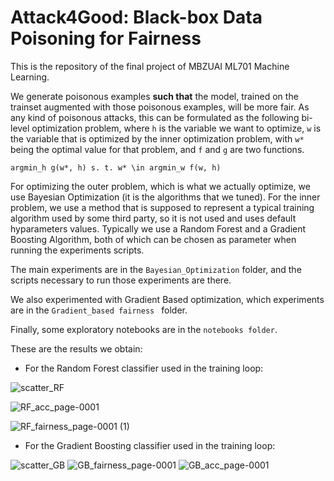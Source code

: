 # Attack4Good: Black-box Data Poisoning for Fairness

This is the repository of the final project of MBZUAI ML701 Machine Learning.

We generate poisonous examples **such that** the model, trained on the trainset augmented with those poisonous examples, will be more fair. As any kind of poisonous attacks, this can be formulated as the following bi-level optimization problem, where `h` is the variable we want to optimize, `w` is the variable that is optimized by the inner optimization problem, with `w*` being the optimal value for that problem, and `f` and `g` are two functions.

`argmin_h g(w*, h) s. t. w* \in argmin_w f(w, h)`

For optimizing the outer problem, which is what we actually optimize, we use Bayesian Optimization (it is the algorithms that we tuned). For the inner problem, we use a method that is supposed to represent a typical training algorithm used by some third party, so it is not used and uses default hyparameters values. Typically we use a Random Forest and a Gradient Boosting Algorithm, both of which can be chosen as parameter when running the experiments scripts.

The main experiments are in the ``Bayesian_Optimization`` folder, and the scripts necessary to run those experiments are there.

We also experimented with Gradient Based optimization, which experiments are in the ``Gradient_based fairness `` folder.

Finally, some exploratory notebooks are in the ``notebooks folder``.


These are the results we obtain: 

- For the Random Forest classifier used in the training loop:


![scatter_RF](https://user-images.githubusercontent.com/31916524/144737209-65af5722-8334-4976-aada-339627f91810.png)

![RF_acc_page-0001](https://user-images.githubusercontent.com/31916524/144737810-3e7d5f56-7fc1-4fe5-b122-3ad31547285b.jpg)

![RF_fairness_page-0001 (1)](https://user-images.githubusercontent.com/31916524/144737821-5e67200f-fb98-4ba0-855c-948726e4fd32.jpg)


- For the Gradient Boosting classifier used in the training loop:

![scatter_GB](https://user-images.githubusercontent.com/31916524/144737211-503c3015-ec47-44b3-bf37-3588f099a636.png)
![GB_fairness_page-0001](https://user-images.githubusercontent.com/31916524/144737829-80445b6d-af6c-46e8-bc2c-b7cae0c75c7e.jpg)
![GB_acc_page-0001](https://user-images.githubusercontent.com/31916524/144737830-8db88b3c-1f7f-4454-847b-23bffbb1c7db.jpg)
